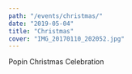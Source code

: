 ```yaml
---
path: "/events/christmas/"
date: "2019-05-04"
title: "Christmas"
cover: "IMG_20170110_202052.jpg"
---
```


Popin Christmas Celebration